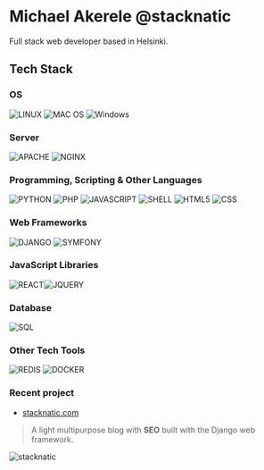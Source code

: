 # Michael Akerele @stacknatic

Full stack web developer based in Helsinki.

## Tech Stack

### OS

![LINUX](https://img.shields.io/badge/Linux-FCC624?style=for-the-badge&logo=linux&logoColor=black)
![MAC OS](https://img.shields.io/badge/mac%20os-000000?style=for-the-badge&logo=apple&logoColor=white)
![Windows](https://img.shields.io/badge/Windows-0078D6?style=for-the-badge&logo=windows&logoColor=white)

### Server

![APACHE](https://img.shields.io/badge/Apache-D22128?style=for-the-badge&logo=Apache&logoColor=white)
![NGINX](https://img.shields.io/badge/Nginx-009639?style=for-the-badge&logo=nginx&logoColor=white)

### Programming, Scripting & Other Languages

![PYTHON](https://img.shields.io/badge/Python-FFD43B?style=for-the-badge&logo=python&logoColor=blue)
![PHP](https://img.shields.io/badge/PHP-777BB4?style=for-the-badge&logo=php&logoColor=white)
![JAVASCRIPT](https://img.shields.io/badge/JavaScript-323330?style=for-the-badge&logo=javascript&logoColor=F7DF1E)
![SHELL](https://img.shields.io/badge/Shell_Script-121011?style=for-the-badge&logo=gnu-bash&logoColor=white)
![HTML5](https://img.shields.io/badge/HTML5-E34F26?style=for-the-badge&logo=html5&logoColor=white)
![CSS](https://img.shields.io/badge/CSS3-1572B6?style=for-the-badge&logo=css3&logoColor=white)

### Web Frameworks

![DJANGO](https://img.shields.io/badge/Django-092E20?style=for-the-badge&logo=django&logoColor=green)
![SYMFONY](https://img.shields.io/badge/Symfony-000000?style=for-the-badge&logo=Symfony&logoColor=white)

### JavaScript Libraries

![REACT](https://img.shields.io/badge/React-20232A?style=for-the-badge&logo=react&logoColor=61DAFB
)![JQUERY](https://img.shields.io/badge/jQuery-0769AD?style=for-the-badge&logo=jquery&logoColor=white)

### Database

![SQL](https://img.shields.io/badge/MySQL-005C84?style=for-the-badge&logo=mysql&logoColor=white)

### Other Tech Tools

![REDIS](https://img.shields.io/badge/redis-%23DD0031.svg?&style=for-the-badge&logo=redis&logoColor=white)
![DOCKER](https://img.shields.io/badge/Docker-2CA5E0?style=for-the-badge&logo=docker&logoColor=white)

### Recent project

- [stacknatic.com](https://www.stacknatic.com)
>  A light multipurpose blog with **SEO** built with the Django web framework.

![stacknatic](https://user-images.githubusercontent.com/98211469/224079910-9ba6f5ba-db49-4a4a-a0dc-dad86068caaa.png)

